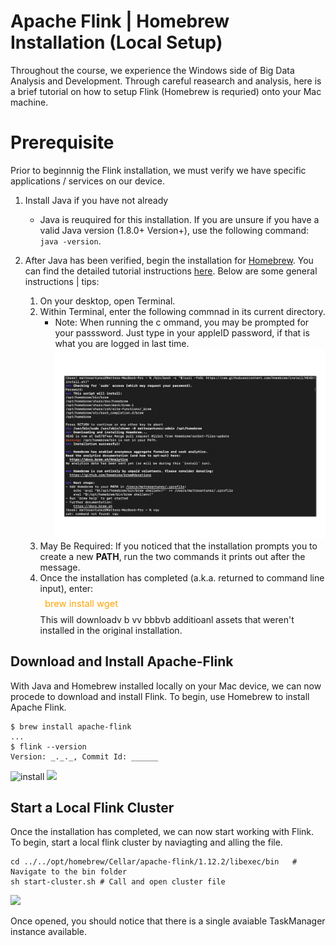 # Apache Flink | Homebrew Installation (Local Setup)
<line>

Throughout the course, we experience the Windows side of Big Data Analysis and Development. Through careful reasearch and analysis, here is a brief tutorial on how to setup Flink (Homebrew is requried) onto your Mac machine.

# Prerequisite
Prior to beginnnig the Flink installation, we must verify we have specific applications / services on our device.

1. Install Java if you have not already
    - Java is reuquired for this installation. If you are unsure if you have a valid Java version (1.8.0+ Version+), use the following command: ```  java -version ```.    
2. After Java has been verified, begin the installation for [Homebrew]("https://brew.sh"). You can find the detailed tutorial instructions [here]("https://brew.sh"). Below are some general instructions | tips:   
    
    <ol>

    <li> On your desktop, open Terminal. </li>

    <li> Within Terminal, enter the following commnad in its current directory. 
    <ul>
        <li>Note: When running the c    ommand, you may be prompted for your passsword. Just type in your appleID password, if that is what you are logged in last time.</li>       
        <img src="/photo/Homebrew.png">
    </ul>

    <li> May Be Required: If you noticed that the installation prompts you to create a new <strong>PATH</strong>, run the two commands it prints out after the message. </li>

    <li> Once the installation has completed (a.k.a. returned to command line input), enter:<div style="color: orange; padding: .5em; font-size: 105%;"}>brew install wget</div> This will downloadv b vv bbbvb additioanl assets that weren't installed in the original installation. </li>
    
    </ol> 

## Download and Install Apache-Flink
With Java and Homebrew installed locally on your Mac device, we can now procede to download and install Flink. To begin, use Homebrew to install Apache Flink.

```Terminal
$ brew install apache-flink
...
$ flink --version
Version: _._._, Commit Id: ______
```
![install]("/./Iphoto/Images/installFlink.png")
<img src="Images/installFlink.png">

## Start a Local Flink Cluster
Once the installation has completed, we can now start working with Flink. To begin, start a local flink cluster by naviagting and alling the file.

```Terminal
cd ../../opt/homebrew/Cellar/apache-flink/1.12.2/libexec/bin   # Navigate to the bin folder
sh start-cluster.sh # Call and open cluster file 
```
<img src="Images/start-cluster.png">

Once opened, you should notice that there is a single avaiable TaskManager instance available.
